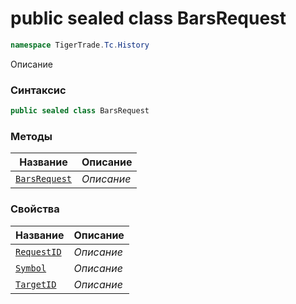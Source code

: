 
# public sealed class BarsRequest
```csharp
namespace TigerTrade.Tc.History
```



Описание

### Синтаксис
```csharp
public sealed class BarsRequest
```


### Методы
| Название | Описание |
| --- | --- |
| [`BarsRequest`](./BarsRequest.cs/Методы/BarsRequest.md) | *Описание* |

### Свойства
| Название | Описание |
| --- | --- |
| [`RequestID`](./BarsRequest.cs/Свойства/RequestID.md) | *Описание* |
| [`Symbol`](./BarsRequest.cs/Свойства/Symbol.md) | *Описание* |
| [`TargetID`](./BarsRequest.cs/Свойства/TargetID.md) | *Описание* |




